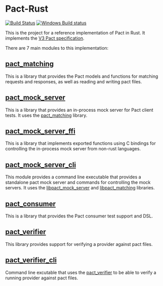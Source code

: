 # Pact-Rust

[![Build Status](https://travis-ci.org/pact-foundation/pact-reference.svg?branch=master)](https://travis-ci.org/pact-foundation/pact-reference) [![Windows Build status](https://ci.appveyor.com/api/projects/status/bqlb7ny924lsu6yi?svg=true)](https://ci.appveyor.com/project/pact-foundation/pact-reference)

This is the project for a reference implementation of Pact in Rust. It implements the [V3 Pact specification](https://github.com/pact-foundation/pact-specification/tree/version-3).


There are 7 main modules to this implementation:

## [pact_matching](./pact_matching)

This is a library that provides the Pact models and functions for matching requests and responses, as well as reading
and writing pact files.

## [pact_mock_server](./pact_mock_server)

This is a library that provides an in-process mock server for Pact client tests. It uses the [pact_matching](./pact_matching)
library.

## [pact_mock_server_ffi](./pact_mock_server_ffi)

This is a library that implements exported functions using C bindings for controlling the in-process mock server from
non-rust languages.

## [pact_mock_server_cli](./pact_mock_server_cli)

This module provides a command line executable that provides a standalone pact mock server and commands for controlling
the mock servers. It uses the [libpact_mock_server](./pact_mock_server) and [libpact_matching](./pact_matching)
libraries.

## [pact_consumer](./pact_consumer)

This is a library that provides the Pact consumer test support and DSL.

## [pact_verifier](./pact_verifier)

This library provides support for verifying a provider against pact files.

## [pact_verifier_cli](./pact_verifier_cli)

Command line excutable that uses the [pact_verifier](./pact_verifier) to be able to verify a running provider against
pact files.
